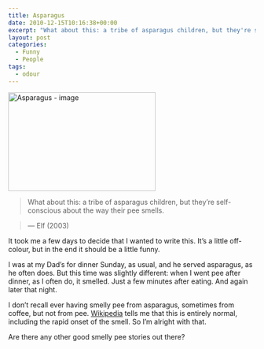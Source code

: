 ```yaml
---
title: Asparagus
date: 2010-12-15T10:16:38+00:00
excerpt: "What about this: a tribe of asparagus children, but they're self-conscious about the way their pee smells. -- Elf"
layout: post
categories:
  - Funny
  - People
tags:
  - odour
---
```

<img class="alignright" title="Asparagus" src="https://dv8b8dkxht4vb.cloudfront.net/img/asparagus.jpg" alt="Asparagus - image" width="300" height="200" />

> What about this: a tribe of asparagus children, but they’re self-conscious about the way their pee smells.
  
> — Elf (2003)

It took me a few days to decide that I wanted to write this. It’s a little off-colour, but in the end it should be a little funny.

I was at my Dad&#8217;s for dinner Sunday, as usual, and he served asparagus, as he often does. But this time was slightly different: when I went pee after dinner, as I often do, it smelled. Just a few minutes after eating. And again later that night.

I don&#8217;t recall ever having smelly pee from asparagus, sometimes from coffee, but not from pee. [Wikipedia](http://en.wikipedia.org/wiki/Asparagus#Urine_effects) tells me that this is entirely normal, including the rapid onset of the smell. So I&#8217;m alright with that.

Are there any other good smelly pee stories out there?